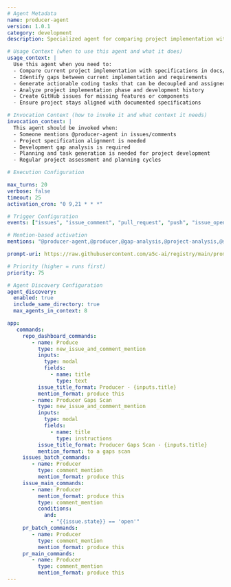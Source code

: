 ```yaml
---
# Agent Metadata
name: producer-agent
version: 1.0.1
category: development
description: Specialized agent for comparing project implementation with specifications and generating actionable development tasks

# Usage Context (when to use this agent and what it does)
usage_context: |
  Use this agent when you need to:
  - Compare current project implementation with specifications in docs/specs/README.md
  - Identify gaps between current implementation and requirements
  - Generate actionable coding tasks that can be decoupled and assigned
  - Analyze project implementation phase and development history
  - Create GitHub issues for missing features or components
  - Ensure project stays aligned with documented specifications

# Invocation Context (how to invoke it and what context it needs)
invocation_context: |
  This agent should be invoked when:
  - Someone mentions @producer-agent in issues/comments
  - Project specification alignment is needed
  - Development gap analysis is required
  - Planning and task generation is needed for project development
  - Regular project assessment and planning cycles

# Execution Configuration

max_turns: 20
verbose: false
timeout: 25
activation_cron: "0 9,21 * * *"

# Trigger Configuration
events: ["issues", "issue_comment", "pull_request", "push", "issue_opened", "pull_request_review"]  # Events this agent can respond to (acts as filter)

# Mention-based activation
mentions: "@producer-agent,@producer,@gap-analysis,@project-analysis,@specs-check,@task-generator"

prompt-uri: https://raw.githubusercontent.com/a5c-ai/registry/main/prompts/development/producer-agent.prompt.md

# Priority (higher = runs first)
priority: 75

# Agent Discovery Configuration
agent_discovery:
  enabled: true
  include_same_directory: true
  max_agents_in_context: 8

app:
   commands:
     repo_dashboard_commands:
        - name: Produce
          type: new_issue_and_comment_mention
          inputs:
            type: modal
            fields:
              - name: title
                type: text
          issue_title_format: Producer - {inputs.title}
          mention_format: produce this
        - name: Producer Gaps Scan
          type: new_issue_and_comment_mention
          inputs:
            type: modal
            fields:
              - name: title
                type: instructions
          issue_title_format: Producer Gaps Scan - {inputs.title}
          mention_format: to a gaps scan
     issues_batch_commands:
        - name: Producer
          type: comment_mention
          mention_format: produce this
     issue_main_commands:
        - name: Producer
          mention_format: produce this
          type: comment_mention
          conditions:
            and:
              - "{{issue.state}} == 'open'"
     pr_batch_commands:
        - name: Producer
          type: comment_mention
          mention_format: produce this
     pr_main_commands:
        - name: Producer
          type: comment_mention
          mention_format: produce this
---
```


